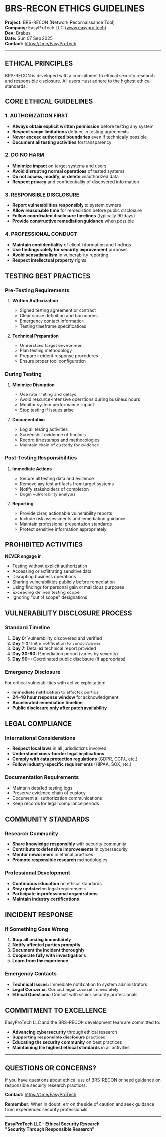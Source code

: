 # BRS-RECON ETHICS GUIDELINES

**Project:** BRS-RECON (Network Reconnaissance Tool)  
**Company:** EasyProTech LLC (www.easypro.tech)  
**Dev:** Brabus  
**Date:** Sun 07 Sep 2025  
**Contact:** https://t.me/EasyProTech

---

## ETHICAL PRINCIPLES

BRS-RECON is developed with a commitment to ethical security research and responsible disclosure. All users must adhere to the highest ethical standards.

## CORE ETHICAL GUIDELINES

### 1. AUTHORIZATION FIRST

- **Always obtain explicit written permission** before testing any system
- **Respect scope limitations** defined in testing agreements
- **Never exceed authorized boundaries** even if technically possible
- **Document all testing activities** for transparency

### 2. DO NO HARM

- **Minimize impact** on target systems and users
- **Avoid disrupting normal operations** of tested systems
- **Do not access, modify, or delete** unauthorized data
- **Respect privacy** and confidentiality of discovered information

### 3. RESPONSIBLE DISCLOSURE

- **Report vulnerabilities responsibly** to system owners
- **Allow reasonable time** for remediation before public disclosure
- **Follow coordinated disclosure timelines** (typically 90 days)
- **Provide constructive remediation guidance** when possible

### 4. PROFESSIONAL CONDUCT

- **Maintain confidentiality** of client information and findings
- **Use findings solely for security improvement** purposes
- **Avoid sensationalism** in vulnerability reporting
- **Respect intellectual property** rights

## TESTING BEST PRACTICES

### Pre-Testing Requirements

1. **Written Authorization**
   - Signed testing agreement or contract
   - Clear scope definition and boundaries
   - Emergency contact information
   - Testing timeframe specifications

2. **Technical Preparation**
   - Understand target environment
   - Plan testing methodology
   - Prepare incident response procedures
   - Ensure proper tool configuration

### During Testing

1. **Minimize Disruption**
   - Use rate limiting and delays
   - Avoid resource-intensive operations during business hours
   - Monitor system performance impact
   - Stop testing if issues arise

2. **Documentation**
   - Log all testing activities
   - Screenshot evidence of findings
   - Record timestamps and methodologies
   - Maintain chain of custody for evidence

### Post-Testing Responsibilities

1. **Immediate Actions**
   - Secure all testing data and evidence
   - Remove any test artifacts from target systems
   - Notify stakeholders of completion
   - Begin vulnerability analysis

2. **Reporting**
   - Provide clear, actionable vulnerability reports
   - Include risk assessments and remediation guidance
   - Maintain professional presentation standards
   - Protect sensitive information appropriately

## PROHIBITED ACTIVITIES

**NEVER engage in:**

- Testing without explicit authorization
- Accessing or exfiltrating sensitive data
- Disrupting business operations
- Sharing vulnerabilities publicly before remediation
- Using findings for personal gain or malicious purposes
- Exceeding defined testing scope
- Ignoring "out of scope" designations

## VULNERABILITY DISCLOSURE PROCESS

### Standard Timeline

1. **Day 0:** Vulnerability discovered and verified
2. **Day 1-3:** Initial notification to vendor/owner
3. **Day 7:** Detailed technical report provided
4. **Day 30-90:** Remediation period (varies by severity)
5. **Day 90+:** Coordinated public disclosure (if appropriate)

### Emergency Disclosure

For critical vulnerabilities with active exploitation:
- **Immediate notification** to affected parties
- **24-48 hour response window** for acknowledgment
- **Accelerated remediation timeline**
- **Public disclosure only after patch availability**

## LEGAL COMPLIANCE

### International Considerations

- **Respect local laws** in all jurisdictions involved
- **Understand cross-border legal implications**
- **Comply with data protection regulations** (GDPR, CCPA, etc.)
- **Follow industry-specific requirements** (HIPAA, SOX, etc.)

### Documentation Requirements

- Maintain detailed testing logs
- Preserve evidence chain of custody
- Document all authorization communications
- Keep records for legal compliance periods

## COMMUNITY STANDARDS

### Research Community

- **Share knowledge responsibly** with security community
- **Contribute to defensive improvements** in cybersecurity
- **Mentor newcomers** in ethical practices
- **Promote responsible research** methodologies

### Professional Development

- **Continuous education** on ethical standards
- **Stay updated** on legal requirements
- **Participate in professional organizations**
- **Maintain industry certifications**

## INCIDENT RESPONSE

### If Something Goes Wrong

1. **Stop all testing immediately**
2. **Notify affected parties promptly**
3. **Document the incident thoroughly**
4. **Cooperate fully with investigations**
5. **Learn from the experience**

### Emergency Contacts

- **Technical Issues:** Immediate notification to system administrators
- **Legal Concerns:** Contact legal counsel immediately
- **Ethical Questions:** Consult with senior security professionals

## COMMITMENT TO EXCELLENCE

EasyProTech LLC and the BRS-RECON development team are committed to:

- **Advancing cybersecurity** through ethical research
- **Supporting responsible disclosure** practices
- **Educating the security community** on best practices
- **Maintaining the highest ethical standards** in all activities

---

## QUESTIONS OR CONCERNS?

If you have questions about ethical use of BRS-RECON or need guidance on responsible security research practices:

**Contact:** https://t.me/EasyProTech

**Remember:** When in doubt, err on the side of caution and seek guidance from experienced security professionals.

---

**EasyProTech LLC - Ethical Security Research**  
**"Security Through Responsible Research"**

